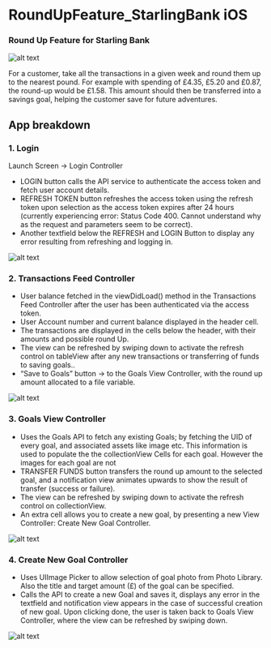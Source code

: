 # RoundUpFeature_StarlingBank iOS
### Round Up Feature for Starling Bank 

![alt text](https://user-images.githubusercontent.com/30627907/60704917-b01b3b80-9efd-11e9-9a38-5bba60c8085f.jpeg)

For  a  customer,  take  all  the  transactions  in  a  given  week  and  round  them  up  to  the nearest  pound.  For  example  with  spending  of  £4.35,  £5.20  and  £0.87,  the  round-up would  be £1.58.  This  amount  should  then  be  transferred  into  a savings  goal,  helping  the customer  save  for  future  adventures. 

## App breakdown

### 1. Login

Launch Screen -> Login Controller

* LOGIN button calls the API service to authenticate the access token and fetch user account details.
* REFRESH TOKEN button refreshes the access token using the refresh token upon selection as the access token expires after 24 hours (currently experiencing error: Status Code 400. Cannot understand why as the request and parameters seem to be correct). 
* Another textfield below the REFRESH and LOGIN Button to display any error resulting from refreshing and logging in.

![alt text](https://user-images.githubusercontent.com/30627907/60585546-e5058200-9d87-11e9-8ea2-9d1f0cf43ae2.jpeg)

### 2. Transactions Feed Controller 

* User balance fetched in the viewDidLoad() method in the Transactions Feed Controller after the user has been authenticated via the access token.
* User Account number and current balance displayed in the header cell.
* The transactions are displayed in the cells below the header, with their amounts and possible round Up.
* The view can be refreshed by swiping down to activate the refresh control on tableView after any new transactions or transferring of funds to saving goals..
* “Save to Goals” button -> to the Goals View Controller, with the round up amount allocated to a file variable.

![alt text](https://user-images.githubusercontent.com/30627907/60705049-05efe380-9efe-11e9-99c6-eab22b96eb7a.jpeg)

### 3. Goals View Controller

* Uses the Goals API to fetch any existing Goals; by fetching the UID of every goal, and associated assets like image etc. This information is used to populate the the collectionView Cells for each goal. However the images for each goal are not 
* TRANSFER FUNDS button transfers the round up amount to the selected goal, and a notification view animates upwards to show the result of transfer (success or failure).
* The view can be refreshed by swiping down to activate the refresh control on collectionView.
* An extra cell allows you to create a new goal, by presenting a new View Controller: Create New Goal Controller.

![alt text](https://user-images.githubusercontent.com/30627907/60705136-3a639f80-9efe-11e9-8467-32703f78a95c.jpeg)

### 4. Create New Goal Controller

* Uses UIImage Picker to allow selection of goal photo from Photo Library. Also the title and target amount (£) of the goal can be specified.
* Calls the API to create a new Goal and saves it, displays any error in the textfield and notification view appears in the case of successful creation of new goal. Upon clicking done, the user is taken back to Goals View Controller, where the view can be refreshed by swiping down.

![alt text](https://user-images.githubusercontent.com/30627907/60705265-94fcfb80-9efe-11e9-94fd-1b46fe488fcd.jpeg)





